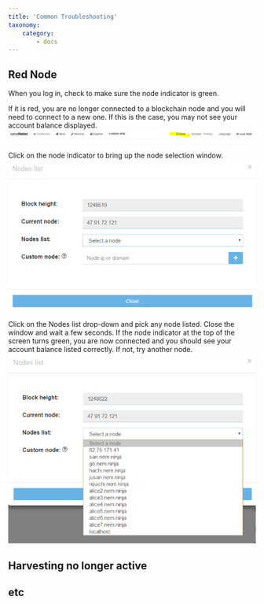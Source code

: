 ```yaml
---
title: 'Common Troubleshooting'
taxonomy:
    category:
        - docs
---
```


## Red Node
When you log in, check to make sure the node indicator is green.

If it is red, you are no longer connected to a blockchain node and you will need to connect to a new one. If this is the case, you may not see your account balance displayed.
![](NodeSelect3.PNG)

Click on the node indicator to bring up the node selection window.
![](NodeSelect.PNG)

Click on the Nodes list drop-down and pick any node listed. Close the window and wait a few seconds. If the node indicator at the top of the screen turns green, you are now connected and you should see your account balance listed correctly. If not, try another node.
![](NodeSelect2.PNG)

## Harvesting no longer active

## etc